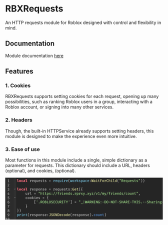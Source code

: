 # RBXRequests
An HTTP requests module for Roblox designed with control and flexibility in mind. 

## Documentation
Module documentation [here](https://github.com/astriaInight/RBXRequests/blob/main/documentation.md)

## Features
### 1. Cookies
RBXRequests supports setting cookies for each request, opening up many possibilities, such as ranking Roblox users in a group, interacting with a Roblox account, or signing into many other services.

### 2. Headers
Though, the built-in HTTPService already supports setting headers, this module is designed to make the experience even more intuitive.

### 3. Ease of use
Most functions in this module include a single, simple dictionary as a parameter for requests. This dictionary should include a URL, headers (optional), and cookies, (optional).

![data dictionary example](https://raw.githubusercontent.com/astriaInight/RBXRequests/main/documentation/assets/rbxrequests_data.png)
